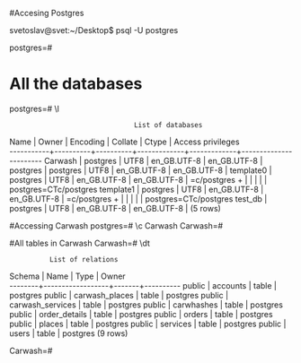 
 #Accesing Postgres
 
 svetoslav@svet:~/Desktop$ psql -U postgres

postgres=#

# All the databases
postgres=# \l
 
                                   List of databases
 
   Name    |  Owner   | Encoding |   Collate   |    Ctype    |   Access privileges   
-----------+----------+----------+-------------+-------------+-----------------------
 Carwash   | postgres | UTF8     | en_GB.UTF-8 | en_GB.UTF-8 | 
 postgres  | postgres | UTF8     | en_GB.UTF-8 | en_GB.UTF-8 | 
 template0 | postgres | UTF8     | en_GB.UTF-8 | en_GB.UTF-8 | =c/postgres          +
           |          |          |             |             | postgres=CTc/postgres
 template1 | postgres | UTF8     | en_GB.UTF-8 | en_GB.UTF-8 | =c/postgres          +
           |          |          |             |             | postgres=CTc/postgres
 test_db   | postgres | UTF8     | en_GB.UTF-8 | en_GB.UTF-8 | 
(5 rows)


#Accessing Carwash
postgres=# \c Carwash
Carwash=#

#All tables in Carwash
Carwash=# \dt

              List of relations
 Schema |       Name       | Type  |  Owner   
--------+------------------+-------+----------
 public | accounts         | table | postgres
 public | carwash_places   | table | postgres
 public | carwash_services | table | postgres
 public | carwhashes       | table | postgres
 public | order_details    | table | postgres
 public | orders           | table | postgres
 public | places           | table | postgres
 public | services         | table | postgres
 public | users            | table | postgres
(9 rows)

Carwash=# 

